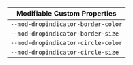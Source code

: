 | Modifiable Custom Properties       |
| ---------------------------------- |
| `--mod-dropindicator-border-color` |
| `--mod-dropindicator-border-size`  |
| `--mod-dropindicator-circle-color` |
| `--mod-dropindicator-circle-size`  |

